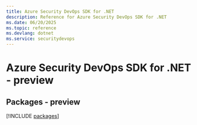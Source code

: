 ```yaml
---
title: Azure Security DevOps SDK for .NET
description: Reference for Azure Security DevOps SDK for .NET
ms.date: 06/20/2025
ms.topic: reference
ms.devlang: dotnet
ms.service: securitydevops
---
```

# Azure Security DevOps SDK for .NET - preview
## Packages - preview
[!INCLUDE [packages](security-devops-index.md)]